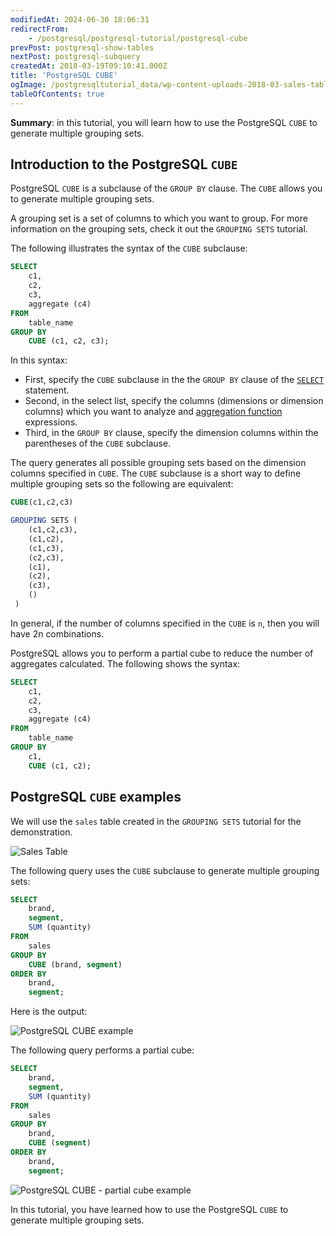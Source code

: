 ```yaml
---
modifiedAt: 2024-06-30 18:06:31
redirectFrom:
    - /postgresql/postgresql-tutorial/postgresql-cube
prevPost: postgresql-show-tables
nextPost: postgresql-subquery
createdAt: 2018-03-19T09:10:41.000Z
title: 'PostgreSQL CUBE'
ogImage: /postgresqltutorial_data/wp-content-uploads-2018-03-sales-table.png
tableOfContents: true
---
```


**Summary**: in this tutorial, you will learn how to use the PostgreSQL `CUBE` to generate multiple grouping sets.

## Introduction to the PostgreSQL `CUBE`

PostgreSQL `CUBE` is a subclause of the `GROUP BY` clause. The `CUBE` allows you to generate multiple grouping sets.

A grouping set is a set of columns to which you want to group. For more information on the grouping sets, check it out the `GROUPING SETS` tutorial.

The following illustrates the syntax of the `CUBE` subclause:

```sql
SELECT
    c1,
    c2,
    c3,
    aggregate (c4)
FROM
    table_name
GROUP BY
    CUBE (c1, c2, c3);
```

In this syntax:

- First, specify the `CUBE` subclause in the the `GROUP BY` clause of the [`SELECT`](/postgresql/postgresql-select) statement.
- Second, in the select list, specify the columns (dimensions or dimension columns) which you want to analyze and [aggregation function](/postgresql/postgresql-aggregate-functions) expressions.
- Third, in the `GROUP BY` clause, specify the dimension columns within the parentheses of the `CUBE` subclause.

The query generates all possible grouping sets based on the dimension columns specified in `CUBE`. The `CUBE` subclause is a short way to define multiple grouping sets so the following are equivalent:

```sql
CUBE(c1,c2,c3)

GROUPING SETS (
    (c1,c2,c3),
    (c1,c2),
    (c1,c3),
    (c2,c3),
    (c1),
    (c2),
    (c3),
    ()
 )
```

In general, if the number of columns specified in the `CUBE` is `n`, then you will have 2n combinations.

PostgreSQL allows you to perform a partial cube to reduce the number of aggregates calculated. The following shows the syntax:

```sql
SELECT
    c1,
    c2,
    c3,
    aggregate (c4)
FROM
    table_name
GROUP BY
    c1,
    CUBE (c1, c2);
```

## PostgreSQL `CUBE` examples

We will use the `sales` table created in the `GROUPING SETS` tutorial for the demonstration.

![Sales Table](/postgresqltutorial_data/wp-content-uploads-2018-03-sales-table.png)

The following query uses the `CUBE` subclause to generate multiple grouping sets:

```sql
SELECT
    brand,
    segment,
    SUM (quantity)
FROM
    sales
GROUP BY
    CUBE (brand, segment)
ORDER BY
    brand,
    segment;
```

Here is the output:

![PostgreSQL CUBE example](/postgresqltutorial_data/wp-content-uploads-2018-03-PostgreSQL-CUBE-example.png)

The following query performs a partial cube:

```sql
SELECT
    brand,
    segment,
    SUM (quantity)
FROM
    sales
GROUP BY
    brand,
    CUBE (segment)
ORDER BY
    brand,
    segment;
```

![PostgreSQL CUBE - partial cube example](/postgresqltutorial_data/wp-content-uploads-2018-03-PostgreSQL-CUBE-partial-cube-example.png)

In this tutorial, you have learned how to use the PostgreSQL `CUBE` to generate multiple grouping sets.
